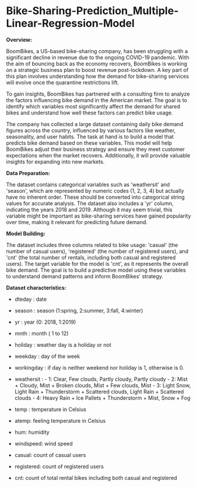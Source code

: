 # Bike-Sharing-Prediction_Multiple-Linear-Regression-Model

**Overview:**

BoomBikes, a US-based bike-sharing company, has been struggling with a significant decline in revenue due to the ongoing COVID-19 pandemic. With the aim of bouncing back as the economy recovers, BoomBikes is working on a strategic business plan to boost revenue post-lockdown. A key part of this plan involves understanding how the demand for bike-sharing services will evolve once the quarantine restrictions lift.

To gain insights, BoomBikes has partnered with a consulting firm to analyze the factors influencing bike demand in the American market. The goal is to identify which variables most significantly affect the demand for shared bikes and understand how well these factors can predict bike usage.

The company has collected a large dataset containing daily bike demand figures across the country, influenced by various factors like weather, seasonality, and user habits. The task at hand is to build a model that predicts bike demand based on these variables. This model will help BoomBikes adjust their business strategy and ensure they meet customer expectations when the market recovers. Additionally, it will provide valuable insights for expanding into new markets.

**Data Preparation:**

The dataset contains categorical variables such as 'weathersit' and 'season', which are represented by numeric codes (1, 2, 3, 4) but actually have no inherent order. These should be converted into categorical string values for accurate analysis. The dataset also includes a 'yr' column, indicating the years 2018 and 2019. Although it may seem trivial, this variable might be important as bike-sharing services have gained popularity over time, making it relevant for predicting future demand.

**Model Building:**

The dataset includes three columns related to bike usage: 'casual' (the number of casual users), 'registered' (the number of registered users), and 'cnt' (the total number of rentals, including both casual and registered users). The target variable for the model is 'cnt', as it represents the overall bike demand. The goal is to build a predictive model using these variables to understand demand patterns and inform BoomBikes' strategy.


**Dataset characteristics:**
	
	
- dteday : date
  
- season : season (1:spring, 2:summer, 3:fall, 4:winter)
  
- yr : year (0: 2018, 1:2019)
  
- mnth : month ( 1 to 12)
  
- holiday : weather day is a holiday or not
  
- weekday : day of the week
  
- workingday : if day is neither weekend nor holiday is 1, otherwise is 0.
  
+ weathersit : 
		- 1: Clear, Few clouds, Partly cloudy, Partly cloudy
		- 2: Mist + Cloudy, Mist + Broken clouds, Mist + Few clouds, Mist
		- 3: Light Snow, Light Rain + Thunderstorm + Scattered clouds, Light Rain + Scattered clouds
		- 4: Heavy Rain + Ice Pallets + Thunderstorm + Mist, Snow + Fog
  
- temp : temperature in Celsius
  
- atemp: feeling temperature in Celsius
  
- hum: humidity
  
- windspeed: wind speed
  
- casual: count of casual users
  
- registered: count of registered users
  
- cnt: count of total rental bikes including both casual and registered
